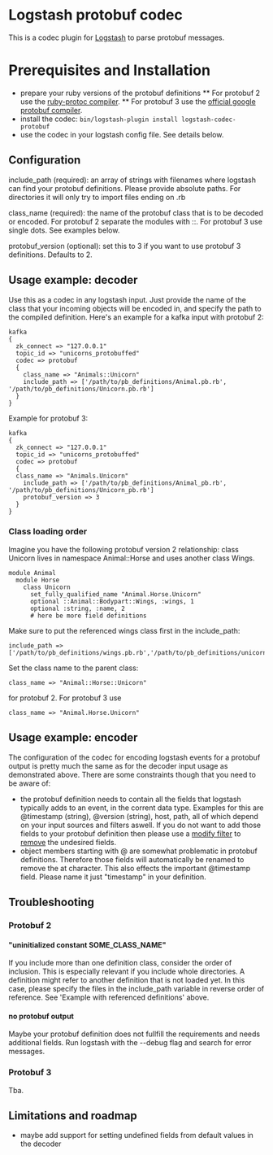 # Logstash protobuf codec

This is a codec plugin for [Logstash](https://github.com/elastic/logstash) to parse protobuf messages.

# Prerequisites and Installation
 
* prepare your ruby versions of the protobuf definitions
** For protobuf 2 use the [ruby-protoc compiler](https://github.com/codekitchen/ruby-protocol-buffers).
** For protobuf 3 use the [official google protobuf compiler](https://developers.google.com/protocol-buffers/docs/reference/ruby-generated).
* install the codec: `bin/logstash-plugin install logstash-codec-protobuf`
* use the codec in your logstash config file. See details below.

## Configuration

include_path  (required): an array of strings with filenames where logstash can find your protobuf definitions. Please provide absolute paths. For directories it will only try to import files ending on .rb

class_name    (required): the name of the protobuf class that is to be decoded or encoded. For protobuf 2 separate the modules with ::. For protobuf 3 use single dots. See examples below.

protobuf_version (optional): set this to 3 if you want to use protobuf 3 definitions. Defaults to 2.

## Usage example: decoder

Use this as a codec in any logstash input. Just provide the name of the class that your incoming objects will be encoded in, and specify the path to the compiled definition.
Here's an example for a kafka input with protobuf 2:

	kafka 
	{
	  zk_connect => "127.0.0.1"
	  topic_id => "unicorns_protobuffed"
	  codec => protobuf 
	  {
	    class_name => "Animals::Unicorn"
	    include_path => ['/path/to/pb_definitions/Animal.pb.rb', '/path/to/pb_definitions/Unicorn.pb.rb']
	  }
	}

Example for protobuf 3:

	kafka 
	{
	  zk_connect => "127.0.0.1"
	  topic_id => "unicorns_protobuffed"
	  codec => protobuf 
	  {
      class_name => "Animals.Unicorn"
	    include_path => ['/path/to/pb_definitions/Animal_pb.rb', '/path/to/pb_definitions/Unicorn_pb.rb']
	    protobuf_version => 3
	  }
	}	 

### Class loading order

Imagine you have the following protobuf version 2 relationship: class Unicorn lives in namespace Animal::Horse and uses another class Wings. 

	module Animal
	  module Horse
	    class Unicorn
	      set_fully_qualified_name "Animal.Horse.Unicorn"
	      optional ::Animal::Bodypart::Wings, :wings, 1
	      optional :string, :name, 2
	      # here be more field definitions

Make sure to put the referenced wings class first in the include_path:

	include_path => ['/path/to/pb_definitions/wings.pb.rb','/path/to/pb_definitions/unicorn.pb.rb']

Set the class name to the parent class:
	
	class_name => "Animal::Horse::Unicorn"

for protobuf 2. For protobuf 3 use 

	class_name => "Animal.Horse.Unicorn"


## Usage example: encoder

The configuration of the codec for encoding logstash events for a protobuf output is pretty much the same as for the decoder input usage as demonstrated above. There are some constraints though that you need to be aware of:
* the protobuf definition needs to contain all the fields that logstash typically adds to an event, in the corrent data type. Examples for this are @timestamp (string), @version (string), host, path, all of which depend on your input sources and filters aswell. If you do not want to add those fields to your protobuf definition then please use a [modify filter](https://www.elastic.co/guide/en/logstash/current/plugins-filters-mutate.html) to [remove](https://www.elastic.co/guide/en/logstash/current/plugins-filters-mutate.html#plugins-filters-mutate-remove_field) the undesired fields.
* object members starting with @ are somewhat problematic in protobuf definitions. Therefore those fields will automatically be renamed to remove the at character. This also effects the important @timestamp field. Please name it just "timestamp" in your definition.


## Troubleshooting

### Protobuf 2 
#### "uninitialized constant SOME_CLASS_NAME"

If you include more than one definition class, consider the order of inclusion. This is especially relevant if you include whole directories. A definition might refer to another definition that is not loaded yet. In this case, please specify the files in the include_path variable in reverse order of reference. See 'Example with referenced definitions' above.

#### no protobuf output

Maybe your protobuf definition does not fullfill the requirements and needs additional fields. Run logstash with the --debug flag and search for error messages.

### Protobuf 3

Tba.

## Limitations and roadmap

* maybe add support for setting undefined fields from default values in the decoder


